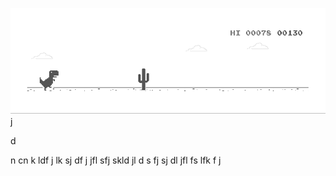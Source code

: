 ![image](https://github.com/sudimuk2017/qwaszx/blob/main/dino.gif)
j

d

n     cn    k   ldf    j    lk    sj    df   j    jfl     sfj     skld     jl     d  s    fj     sj    dl     jfl    fs     lfk    f           j

